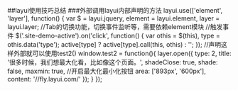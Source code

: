 ##layui使用技巧总结
###外部调用layui内部声明的方法
	layui.use(['element', 'layer'], function() {
		var $ = layui.jquery, element = layui.element, layer = layui.layer; //Tab的切换功能，切换事件监听等，需要依赖element模块
		//触发事件
		$('.site-demo-active').on('click', function() {
			var othis = $(this), type = othis.data('type');
			active[type] ? active[type].call(this, othis) : '';
		});
		//声明这样外部就可以使用test2()
		window.test2 = function(){
			layer.open({
			      type: 2,
			      title: '很多时候，我们想最大化看，比如像这个页面。',
			      shadeClose: true,
			      shade: false,
			      maxmin: true, //开启最大化最小化按钮
			      area: ['893px', '600px'],
			      content: '//fly.layui.com/'
			    });
		}
	});